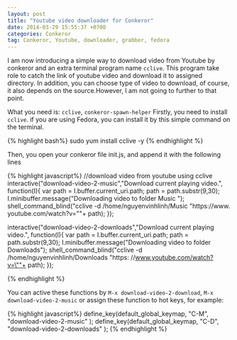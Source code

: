 ```yaml
---
layout: post
title: "Youtube video downloader for Conkeror"
date: 2014-03-29 15:55:37 +0700
categories: Conkeror
tag: Conkeror, Youtube, downloader, grabber, fedora
---
```

I am now introducing a simple way to download video from Youtube by conkeror and an extra terminal program name `cclive`. This program take role to catch the link of youtube video and download it to assigned directory. In addition, you can choose type of video to download, of course, it also depends on the source.However, I am not going to further to that point.

What you need is: `cclive`, `conkeror-spawn-helper`
Firstly, you need to install `cclive`. if you are using Fedora, you can install it by this simple command on the terminal.

{% highlight bash%}
sudo yum install cclive -y
{% endhighlight %}

Then, you open your conkeror file init.js, and append it with  the following lines

{% highlight javascript%}
//download video from youtube using cclive
interactive("download-video-2-music","Download current playing video.",
			function(I){
			  var path = I.buffer.current_uri.path;
			  path = path.substr(9,30);
   			  I.minibuffer.message("Downloading video to folder Music ");
			  shell_command_blind("cclive -d /home/nguyenvinhlinh/Music \"https://www.
			  							  youtube.com/watch?v=\""+ path);
			});

interactive("download-video-2-downloads","Download current playing video.",
			function(I){
			  var path = I.buffer.current_uri.path;
			  path = path.substr(9,30);
			  I.minibuffer.message("Downloading video to folder Downloads");
			  shell_command_blind("cclive -d /home/nguyenvinhlinh/Downloads \"https:
			  							  	 //www.youtube.com/watch?v=\""+ path);
			});

{% endhighlight %}

You can active these functions by `M-x download-video-2-download`, `M-x download-video-2-music` or assign these function to hot keys, for example:

{% highlight javascript%}
define_key(default_global_keymap, "C-M", "download-video-2-music" );
define_key(default_global_keymap, "C-D", "download-video-2-downloads" );
{% endhighlight %}
